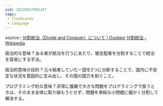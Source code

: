 ```yaml
---
uid: 20220627085347
tags:
 - flashcards
 - Language
---
```


source:: [分割統治（Divide and Conquer）について | Ouobpo](https://ameblo.jp/ouobpo/entry-10052917344.html)
[分割統治 - Wikipedia](https://ja.m.wikipedia.org/wiki/%E5%88%86%E5%89%B2%E7%B5%B1%E6%B2%BB)

政治的な意味
?
ある者が統治を行うにあたり、被支配者を分割することで統治を容易にする手法。
<!--SR:!2022-09-02,40,290-->

政治的意味の目的
?
元々結束していた一国を2つに分断することで、国内に不安定な状況を意図的に生み出し、その国の国力を削ぐこと。
<!--SR:!2022-09-30,52,250-->

プログラミング的な意味
?
非常に複雑で大きな問題をプログラミングで扱うときは、そのまま全体に取り組もうとせず、問題を単純な小問題に細かく分割して解決する。
<!--SR:!2022-11-07,90,310-->

